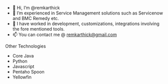 - 👋 Hi, I’m @remkarthick
- 👀 I’m experienced in Service Management solutions such as Servicenow and BMC Remedy etc.
- 🌱 I have worked in development, customizations, integrations involving the fore mentioned tools.
- 📫 You can contact me @ remkarthick@gmail.com

Other Technologies

* Core Java
* Python
* Javascript
* Pentaho Spoon
* Yellowfin
